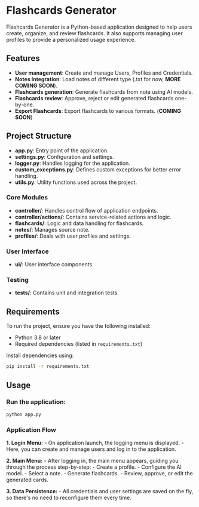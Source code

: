 
# Flashcards Generator

Flashcards Generator is a Python-based application designed to help users create, organize, and review flashcards. 
It also supports managing  user profiles to provide a personalized usage experience.

## Features

- **User management**: Create and manage Users, Profiles and Credentials.
- **Notes Integration**: Load notes of different type (.txt for now, **MORE COMING SOON**).
- **Flashcards generation**: Generate flashcards from note using AI models.
- **Flashcards review**: Approve, reject or edit generated flashcards one-by-one.
- **Export Flashcards**: Export flashcards to various formats. (**COMING SOON**)

## Project Structure

- **app.py**: Entry point of the application.
- **settings.py**: Configuration and settings.
- **logger.py**: Handles logging for the application.
- **custom_exceptions.py**: Defines custom exceptions for better error handling.
- **utils.py**: Utility functions used across the project.

### Core Modules

- **controller/**: Handles control flow of application endpoints.
- **controller/actions/**: Contains service-related actions and logic.
- **flashcards/**: Logic and data handling for flashcards.
- **notes/**: Manages source note.
- **profiles/**: Deals with user profiles and settings.

### User Interface

- **ui/**: User interface components.

### Testing

- **tests/**: Contains unit and integration tests.

## Requirements

To run the project, ensure you have the following installed:

- Python 3.8 or later
- Required dependencies (listed in `requirements.txt`)

Install dependencies using:

```bash
pip install -r requirements.txt
```

## Usage

### Run the application:

```bash
python app.py
```

### Application Flow

**1. Login Menu:**
    - On application launch, the logging menu is displayed.
    - Here, you can create and manage users and log in to the application.

**2. Main Menu:**
    - After logging in, the main menu appears, guiding you through the process step-by-step:
        - Create a profile.
        - Configure the AI model.
        - Select a note.
        - Generate flashcards.
        - Review, approve, or edit the generated cards.

**3. Data Persistence:**
    - All credentials and user settings are saved on the fly, so there's no need to reconfigure them every time.


